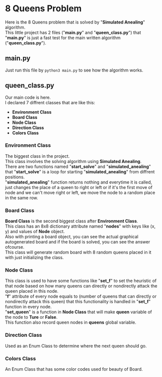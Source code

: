 # 8 Queens Problem
Here is the 8 Queens problem that is solved by "__Simulated Anealing__" algorithm.\
This little project has 2 files ("**main.py**" and "**queen_class.py**") that "**main.py**" is just a fast test for the main written algorithm ("**queen_class.py**").
## main.py
Just run this file by ```python3 main.py``` to see how the algorithm works.
## queen_class.py
Our main code is here.\
I declared 7 diffrent classes that are like this:
* **Environment Class**
* **Board Class**
* **Node Class**
* **Direction Class**
* **Colors Class**
### Environment Class
The biggest class in the project.\
This class involves the solving algorithm using __Simulated Anealing__.\
There are two functions named "**start_solve**" and "**simulated_anealing**" that "**start_solve**" is a loop for starting "**simulated_anealing**" from diffrent positions.\
"__simulated_anealing__" function returns nothing and everytime it is called, just changes the place of a queen to right or left or if it's the first move of node and we can't move right or left, we move the node to a random place in the same row.
### Board Class
__Board Class__ is the second biggest class after __Environment Class__.\
This class has an 8x8 dictionary attribute named "__nodes__" with keys like (x, y) and values of __Node__ object.\
Also with printing a board object, you can see the actual graphical autogenerated board and if the board is solved, you can see the answer ofcourse.\
This class will generate random board with 8 random queens placed in it with just initializing the class.
### Node Class
This class is used to have some functions like "**set_f**" to set the heuristic of that node based on how many queens can directly or nondirectly attack the queen placed in this node.\
"**f**" attribute of every node equals to (number of queens that can directly or nondirectly attack this queen) that this functionality is handled in "**set_f**" function in every node.\
"**set_queen**" is a function in __Node Class__ that will make __queen__ variable of the node to __Ture__ or __False__.\
This function also record queen nodes in __queens__ global variable.
### Direction Class
Used as an Enum Class to determine where the next queen should go.
### Colors Class
An Enum Class that has some color codes used for beauty of Board.